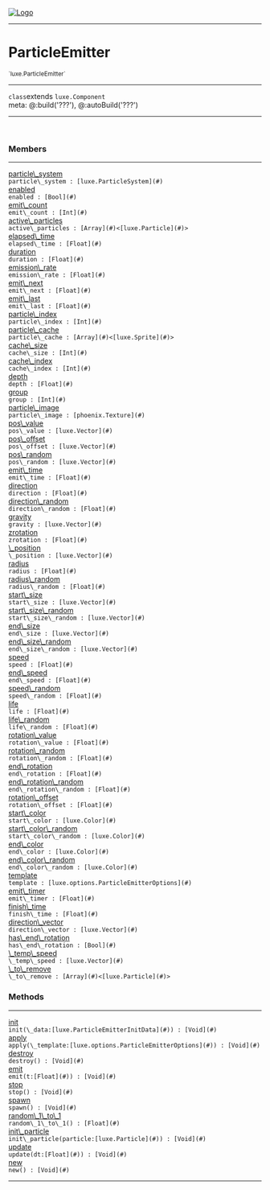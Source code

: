 
[![Logo](../../images/logo.png)](../../api/index.html)

---



<h1>ParticleEmitter</h1>
<small>`luxe.ParticleEmitter`</small>



---

`class`extends <code><span>luxe.Component</span></code>
<span class="meta">
<br/>meta: @:build(&#x27;???&#x27;), @:autoBuild(&#x27;???&#x27;)
</span>


---

&nbsp;
&nbsp;



<h3>Members</h3> <hr/><span class="member apipage">
                <a name="particle_system"><a class="lift" href="#particle_system">particle\_system</a></a><div class="clear"></div><code class="signature apipage">particle\_system : [luxe.ParticleSystem](#)</code><br/></span>
            <span class="small_desc_flat"></span><span class="member apipage">
                <a name="enabled"><a class="lift" href="#enabled">enabled</a></a><div class="clear"></div><code class="signature apipage">enabled : [Bool](#)</code><br/></span>
            <span class="small_desc_flat"></span><span class="member apipage">
                <a name="emit_count"><a class="lift" href="#emit_count">emit\_count</a></a><div class="clear"></div><code class="signature apipage">emit\_count : [Int](#)</code><br/></span>
            <span class="small_desc_flat"></span><span class="member apipage">
                <a name="active_particles"><a class="lift" href="#active_particles">active\_particles</a></a><div class="clear"></div><code class="signature apipage">active\_particles : [Array](#)&lt;[luxe.Particle](#)&gt;</code><br/></span>
            <span class="small_desc_flat"></span><span class="member apipage">
                <a name="elapsed_time"><a class="lift" href="#elapsed_time">elapsed\_time</a></a><div class="clear"></div><code class="signature apipage">elapsed\_time : [Float](#)</code><br/></span>
            <span class="small_desc_flat"></span><span class="member apipage">
                <a name="duration"><a class="lift" href="#duration">duration</a></a><div class="clear"></div><code class="signature apipage">duration : [Float](#)</code><br/></span>
            <span class="small_desc_flat"></span><span class="member apipage">
                <a name="emission_rate"><a class="lift" href="#emission_rate">emission\_rate</a></a><div class="clear"></div><code class="signature apipage">emission\_rate : [Float](#)</code><br/></span>
            <span class="small_desc_flat"></span><span class="member apipage">
                <a name="emit_next"><a class="lift" href="#emit_next">emit\_next</a></a><div class="clear"></div><code class="signature apipage">emit\_next : [Float](#)</code><br/></span>
            <span class="small_desc_flat"></span><span class="member apipage">
                <a name="emit_last"><a class="lift" href="#emit_last">emit\_last</a></a><div class="clear"></div><code class="signature apipage">emit\_last : [Float](#)</code><br/></span>
            <span class="small_desc_flat"></span><span class="member apipage">
                <a name="particle_index"><a class="lift" href="#particle_index">particle\_index</a></a><div class="clear"></div><code class="signature apipage">particle\_index : [Int](#)</code><br/></span>
            <span class="small_desc_flat"></span><span class="member apipage">
                <a name="particle_cache"><a class="lift" href="#particle_cache">particle\_cache</a></a><div class="clear"></div><code class="signature apipage">particle\_cache : [Array](#)&lt;[luxe.Sprite](#)&gt;</code><br/></span>
            <span class="small_desc_flat"></span><span class="member apipage">
                <a name="cache_size"><a class="lift" href="#cache_size">cache\_size</a></a><div class="clear"></div><code class="signature apipage">cache\_size : [Int](#)</code><br/></span>
            <span class="small_desc_flat"></span><span class="member apipage">
                <a name="cache_index"><a class="lift" href="#cache_index">cache\_index</a></a><div class="clear"></div><code class="signature apipage">cache\_index : [Int](#)</code><br/></span>
            <span class="small_desc_flat"></span><span class="member apipage">
                <a name="depth"><a class="lift" href="#depth">depth</a></a><div class="clear"></div><code class="signature apipage">depth : [Float](#)</code><br/></span>
            <span class="small_desc_flat"></span><span class="member apipage">
                <a name="group"><a class="lift" href="#group">group</a></a><div class="clear"></div><code class="signature apipage">group : [Int](#)</code><br/></span>
            <span class="small_desc_flat"></span><span class="member apipage">
                <a name="particle_image"><a class="lift" href="#particle_image">particle\_image</a></a><div class="clear"></div><code class="signature apipage">particle\_image : [phoenix.Texture](#)</code><br/></span>
            <span class="small_desc_flat"></span><span class="member apipage">
                <a name="pos_value"><a class="lift" href="#pos_value">pos\_value</a></a><div class="clear"></div><code class="signature apipage">pos\_value : [luxe.Vector](#)</code><br/></span>
            <span class="small_desc_flat"></span><span class="member apipage">
                <a name="pos_offset"><a class="lift" href="#pos_offset">pos\_offset</a></a><div class="clear"></div><code class="signature apipage">pos\_offset : [luxe.Vector](#)</code><br/></span>
            <span class="small_desc_flat"></span><span class="member apipage">
                <a name="pos_random"><a class="lift" href="#pos_random">pos\_random</a></a><div class="clear"></div><code class="signature apipage">pos\_random : [luxe.Vector](#)</code><br/></span>
            <span class="small_desc_flat"></span><span class="member apipage">
                <a name="emit_time"><a class="lift" href="#emit_time">emit\_time</a></a><div class="clear"></div><code class="signature apipage">emit\_time : [Float](#)</code><br/></span>
            <span class="small_desc_flat"></span><span class="member apipage">
                <a name="direction"><a class="lift" href="#direction">direction</a></a><div class="clear"></div><code class="signature apipage">direction : [Float](#)</code><br/></span>
            <span class="small_desc_flat"></span><span class="member apipage">
                <a name="direction_random"><a class="lift" href="#direction_random">direction\_random</a></a><div class="clear"></div><code class="signature apipage">direction\_random : [Float](#)</code><br/></span>
            <span class="small_desc_flat"></span><span class="member apipage">
                <a name="gravity"><a class="lift" href="#gravity">gravity</a></a><div class="clear"></div><code class="signature apipage">gravity : [luxe.Vector](#)</code><br/></span>
            <span class="small_desc_flat"></span><span class="member apipage">
                <a name="zrotation"><a class="lift" href="#zrotation">zrotation</a></a><div class="clear"></div><code class="signature apipage">zrotation : [Float](#)</code><br/></span>
            <span class="small_desc_flat"></span><span class="member apipage">
                <a name="_position"><a class="lift" href="#_position">\_position</a></a><div class="clear"></div><code class="signature apipage">\_position : [luxe.Vector](#)</code><br/></span>
            <span class="small_desc_flat"></span><span class="member apipage">
                <a name="radius"><a class="lift" href="#radius">radius</a></a><div class="clear"></div><code class="signature apipage">radius : [Float](#)</code><br/></span>
            <span class="small_desc_flat"></span><span class="member apipage">
                <a name="radius_random"><a class="lift" href="#radius_random">radius\_random</a></a><div class="clear"></div><code class="signature apipage">radius\_random : [Float](#)</code><br/></span>
            <span class="small_desc_flat"></span><span class="member apipage">
                <a name="start_size"><a class="lift" href="#start_size">start\_size</a></a><div class="clear"></div><code class="signature apipage">start\_size : [luxe.Vector](#)</code><br/></span>
            <span class="small_desc_flat"></span><span class="member apipage">
                <a name="start_size_random"><a class="lift" href="#start_size_random">start\_size\_random</a></a><div class="clear"></div><code class="signature apipage">start\_size\_random : [luxe.Vector](#)</code><br/></span>
            <span class="small_desc_flat"></span><span class="member apipage">
                <a name="end_size"><a class="lift" href="#end_size">end\_size</a></a><div class="clear"></div><code class="signature apipage">end\_size : [luxe.Vector](#)</code><br/></span>
            <span class="small_desc_flat"></span><span class="member apipage">
                <a name="end_size_random"><a class="lift" href="#end_size_random">end\_size\_random</a></a><div class="clear"></div><code class="signature apipage">end\_size\_random : [luxe.Vector](#)</code><br/></span>
            <span class="small_desc_flat"></span><span class="member apipage">
                <a name="speed"><a class="lift" href="#speed">speed</a></a><div class="clear"></div><code class="signature apipage">speed : [Float](#)</code><br/></span>
            <span class="small_desc_flat"></span><span class="member apipage">
                <a name="end_speed"><a class="lift" href="#end_speed">end\_speed</a></a><div class="clear"></div><code class="signature apipage">end\_speed : [Float](#)</code><br/></span>
            <span class="small_desc_flat"></span><span class="member apipage">
                <a name="speed_random"><a class="lift" href="#speed_random">speed\_random</a></a><div class="clear"></div><code class="signature apipage">speed\_random : [Float](#)</code><br/></span>
            <span class="small_desc_flat"></span><span class="member apipage">
                <a name="life"><a class="lift" href="#life">life</a></a><div class="clear"></div><code class="signature apipage">life : [Float](#)</code><br/></span>
            <span class="small_desc_flat"></span><span class="member apipage">
                <a name="life_random"><a class="lift" href="#life_random">life\_random</a></a><div class="clear"></div><code class="signature apipage">life\_random : [Float](#)</code><br/></span>
            <span class="small_desc_flat"></span><span class="member apipage">
                <a name="rotation_value"><a class="lift" href="#rotation_value">rotation\_value</a></a><div class="clear"></div><code class="signature apipage">rotation\_value : [Float](#)</code><br/></span>
            <span class="small_desc_flat"></span><span class="member apipage">
                <a name="rotation_random"><a class="lift" href="#rotation_random">rotation\_random</a></a><div class="clear"></div><code class="signature apipage">rotation\_random : [Float](#)</code><br/></span>
            <span class="small_desc_flat"></span><span class="member apipage">
                <a name="end_rotation"><a class="lift" href="#end_rotation">end\_rotation</a></a><div class="clear"></div><code class="signature apipage">end\_rotation : [Float](#)</code><br/></span>
            <span class="small_desc_flat"></span><span class="member apipage">
                <a name="end_rotation_random"><a class="lift" href="#end_rotation_random">end\_rotation\_random</a></a><div class="clear"></div><code class="signature apipage">end\_rotation\_random : [Float](#)</code><br/></span>
            <span class="small_desc_flat"></span><span class="member apipage">
                <a name="rotation_offset"><a class="lift" href="#rotation_offset">rotation\_offset</a></a><div class="clear"></div><code class="signature apipage">rotation\_offset : [Float](#)</code><br/></span>
            <span class="small_desc_flat"></span><span class="member apipage">
                <a name="start_color"><a class="lift" href="#start_color">start\_color</a></a><div class="clear"></div><code class="signature apipage">start\_color : [luxe.Color](#)</code><br/></span>
            <span class="small_desc_flat"></span><span class="member apipage">
                <a name="start_color_random"><a class="lift" href="#start_color_random">start\_color\_random</a></a><div class="clear"></div><code class="signature apipage">start\_color\_random : [luxe.Color](#)</code><br/></span>
            <span class="small_desc_flat"></span><span class="member apipage">
                <a name="end_color"><a class="lift" href="#end_color">end\_color</a></a><div class="clear"></div><code class="signature apipage">end\_color : [luxe.Color](#)</code><br/></span>
            <span class="small_desc_flat"></span><span class="member apipage">
                <a name="end_color_random"><a class="lift" href="#end_color_random">end\_color\_random</a></a><div class="clear"></div><code class="signature apipage">end\_color\_random : [luxe.Color](#)</code><br/></span>
            <span class="small_desc_flat"></span><span class="member apipage">
                <a name="template"><a class="lift" href="#template">template</a></a><div class="clear"></div><code class="signature apipage">template : [luxe.options.ParticleEmitterOptions](#)</code><br/></span>
            <span class="small_desc_flat"></span><span class="member apipage">
                <a name="emit_timer"><a class="lift" href="#emit_timer">emit\_timer</a></a><div class="clear"></div><code class="signature apipage">emit\_timer : [Float](#)</code><br/></span>
            <span class="small_desc_flat"></span><span class="member apipage">
                <a name="finish_time"><a class="lift" href="#finish_time">finish\_time</a></a><div class="clear"></div><code class="signature apipage">finish\_time : [Float](#)</code><br/></span>
            <span class="small_desc_flat"></span><span class="member apipage">
                <a name="direction_vector"><a class="lift" href="#direction_vector">direction\_vector</a></a><div class="clear"></div><code class="signature apipage">direction\_vector : [luxe.Vector](#)</code><br/></span>
            <span class="small_desc_flat"></span><span class="member apipage">
                <a name="has_end_rotation"><a class="lift" href="#has_end_rotation">has\_end\_rotation</a></a><div class="clear"></div><code class="signature apipage">has\_end\_rotation : [Bool](#)</code><br/></span>
            <span class="small_desc_flat"></span><span class="member apipage">
                <a name="_temp_speed"><a class="lift" href="#_temp_speed">\_temp\_speed</a></a><div class="clear"></div><code class="signature apipage">\_temp\_speed : [luxe.Vector](#)</code><br/></span>
            <span class="small_desc_flat"></span><span class="member apipage">
                <a name="_to_remove"><a class="lift" href="#_to_remove">\_to\_remove</a></a><div class="clear"></div><code class="signature apipage">\_to\_remove : [Array](#)&lt;[luxe.Particle](#)&gt;</code><br/></span>
            <span class="small_desc_flat"></span>





<h3>Methods</h3> <hr/><span class="method apipage">
            <a name="init"><a class="lift" href="#init">init</a></a> <div class="clear"></div><code class="signature apipage">init(\_data:[luxe.ParticleEmitterInitData](#)<span></span>) : [Void](#)</code><br/><span class="small_desc_flat"></span>
        </span>
    <span class="method apipage">
            <a name="apply"><a class="lift" href="#apply">apply</a></a> <div class="clear"></div><code class="signature apipage">apply(\_template:[luxe.options.ParticleEmitterOptions](#)<span></span>) : [Void](#)</code><br/><span class="small_desc_flat"></span>
        </span>
    <span class="method apipage">
            <a name="destroy"><a class="lift" href="#destroy">destroy</a></a> <div class="clear"></div><code class="signature apipage">destroy() : [Void](#)</code><br/><span class="small_desc_flat"></span>
        </span>
    <span class="method apipage">
            <a name="emit"><a class="lift" href="#emit">emit</a></a> <div class="clear"></div><code class="signature apipage">emit(t:[Float](#)<span></span>) : [Void](#)</code><br/><span class="small_desc_flat"></span>
        </span>
    <span class="method apipage">
            <a name="stop"><a class="lift" href="#stop">stop</a></a> <div class="clear"></div><code class="signature apipage">stop() : [Void](#)</code><br/><span class="small_desc_flat"></span>
        </span>
    <span class="method apipage">
            <a name="spawn"><a class="lift" href="#spawn">spawn</a></a> <div class="clear"></div><code class="signature apipage">spawn() : [Void](#)</code><br/><span class="small_desc_flat"></span>
        </span>
    <span class="method apipage">
            <a name="random_1_to_1"><a class="lift" href="#random_1_to_1">random\_1\_to\_1</a></a> <div class="clear"></div><code class="signature apipage">random\_1\_to\_1() : [Float](#)</code><br/><span class="small_desc_flat"></span>
        </span>
    <span class="method apipage">
            <a name="init_particle"><a class="lift" href="#init_particle">init\_particle</a></a> <div class="clear"></div><code class="signature apipage">init\_particle(particle:[luxe.Particle](#)<span></span>) : [Void](#)</code><br/><span class="small_desc_flat"></span>
        </span>
    <span class="method apipage">
            <a name="update"><a class="lift" href="#update">update</a></a> <div class="clear"></div><code class="signature apipage">update(dt:[Float](#)<span></span>) : [Void](#)</code><br/><span class="small_desc_flat"></span>
        </span>
    <span class="method apipage">
            <a name="new"><a class="lift" href="#new">new</a></a> <div class="clear"></div><code class="signature apipage">new() : [Void](#)</code><br/><span class="small_desc_flat"></span>
        </span>
    





---

&nbsp;
&nbsp;
&nbsp;
&nbsp;